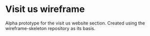 # Visit us wireframe

Alpha prototype for the visit us website section. Created using the wireframe-skeleton repository as its basis.
